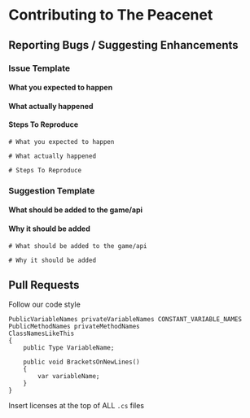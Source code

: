 # Contributing to The Peacenet

## Reporting Bugs / Suggesting Enhancements

### Issue Template

#### What you expected to happen

#### What actually happened

#### Steps To Reproduce

    # What you expected to happen

    # What actually happened

    # Steps To Reproduce
    
### Suggestion Template

#### What should be added to the game/api

#### Why it should be added

    # What should be added to the game/api
    
    # Why it should be added

## Pull Requests

Follow our code style

    PublicVariableNames privateVariableNames CONSTANT_VARIABLE_NAMES
    PublicMethodNames privateMethodNames
    ClassNamesLikeThis
    {
        public Type VariableName;
        
        public void BracketsOnNewLines()
        {
            var variableName;
        }
    }

Insert licenses at the top of ALL `.cs` files
